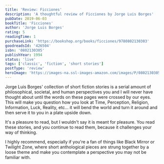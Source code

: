 ```yaml
---
title: 'Review: Ficciones'
description: 'A thoughtful review of Ficciones by Jorge Luis Borges'
pubDate: 2019-06-03
bookTitle: 'Ficciones'
author: 'Jorge Luis Borges'
rating: 5
readingTime: 1
purchaseLink: 'https://bookshop.org/books/ficciones/9780802130303'
goodreadsId: '426504'
isbn: '0802130305'
publishYear: 1994
status: 'live'
tags: ['classic', 'fiction', 'short stories']
postType: 'review'
heroImage: 'https://images-na.ssl-images-amazon.com/images/P/0802130305.01.L.jpg'
---
```


Jorge Luis Borges' collection of short fiction stories is a serial amount of philosophical, societal, and human perspectives you and I will never have thought about until the words on these pages were crossed by our eyes. This will make you question how you look at Time, Perception, Religion, Information, Luck, Reality, etc... it will bend the world and turn it around and then serve it to you in a plate upside down.

It's a pleasure to read, but I wouldn't say it is meant for pleasure. You read these stories, and you continue to read them, because it challenges your way of thinking.

I highly recommend, especially if you're a fan of things like Black Mirror or Twilight Zone, where short anthological pieces are strung together by a loose theme and make you contemplate a perspective you may not be familiar with.